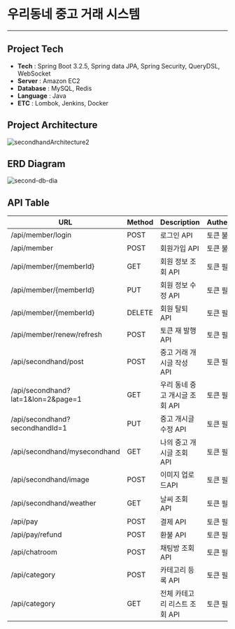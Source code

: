 # 우리동네 중고 거래 시스템
-------------

## Project Tech

* **Tech** : Spring Boot 3.2.5, Spring data JPA, Spring Security, QueryDSL, WebSocket
* **Server** : Amazon EC2
* **Database** : MySQL, Redis
* **Language** : Java
* **ETC** : Lombok, Jenkins, Docker

## Project Architecture

![secondhandArchitecture2](https://github.com/user-attachments/assets/29f55f68-abff-498b-84d3-6a7370fbd099)

## ERD Diagram


![second-db-dia](https://github.com/user-attachments/assets/5a62baaf-54e7-4768-94ad-8792315413b2)

## API Table

|URL|Method|Description|Authentication|other|
|----------|-----|-----|-----|-----|
|/api/member/login|POST|로그인 API|토큰 불필요|
|/api/member|POST|회원가입 API|토큰 불필요| |
|/api/member/{memberId}|GET|회원 정보 조회 API|토큰 필요|
|/api/member/{memberId}|PUT|회원 정보 수정 API|토큰 필요||
|/api/member/{memberId}|DELETE|회원 탈퇴 API|토큰 필요||
|/api/member/renew/refresh|POST|토큰 재 발행 API|토큰 필요||
|/api/secondhand/post|POST|중고 거래 개시글 작성 API|토큰 필요||
|/api/secondhand?lat=1&lon=2&page=1|GET|우리 동네 중고 개시글 조회 API|토큰 필요|lat, lon, page 파라미터 필요|
|/api/secondhand?secondhandId=1|PUT|중고 개시글 수정 API|토큰 필요|secondhandId 파라미터 필요|
|/api/secondhand/mysecondhand|GET|나의 중고 개시글 조회 API|토큰 필요|page, memberId 파라미터 필요|
|/api/secondhand/image|POST|이미지 업로드API|토큰 필요|
|/api/secondhand/weather|GET|날씨 조회 API|토큰 필요|lat, lon 파라미터 필요|
|/api/pay|POST|결제 API|토큰 필요|
|/api/pay/refund|POST|환불 API|토큰 필요|
|/api/chatroom|POST|채팅방 조회 API|토큰 필요|
|/api/category|POST|카테고리 등록 API|토큰 필요|
|/api/category|GET|전체 카테고리 리스트 조회 API|토큰 필요|
